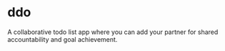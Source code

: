 # ddo
A collaborative todo list app where you can add your partner for shared accountability and goal achievement.
